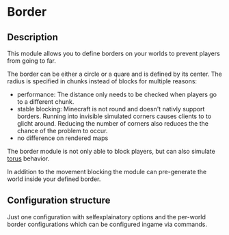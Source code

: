 # Border

## Description

This module allows you to define borders on your worlds to prevent
players from going to far.

The border can be either a circle or a quare and is defined by its
center. The radius is specified in chunks instead of blocks for
multiple reasons:

* performance: The distance only needs to be checked when players
go to a different chunk.
* stable blocking: Minecraft is not round and doesn't nativly support
borders. Running into invisible simulated corners causes clients to
to glicht around. Reducing the number of corners also reduces the
the chance of the problem to occur.
* no difference on rendered maps

The border module is not only able to block players, but can also
simulate [torus](http://de.wikipedia.org/wiki/Torus) behavior.

In addition to the movement blocking the module can pre-generate the
world inside your defined border.

## Configuration structure

Just one configuration with selfexplainatory options and the per-world
border configurations which can be configured ingame via commands.
